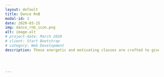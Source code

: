 ```yaml
---
layout: default
title: Dance RnB
modal-id: 1
date: 2020-03-15
img: dance_rnb_icon.png
alt: image-alt
# project-date: March 2020
# client: Start Bootstrap
# category: Web Development
description: These energetic and motivating classes are crafted to give you a fun and joyful way to exercise that improves your overall fitness as well as your mental and physical health. With easy to follow movements, and guidance from a qualified and experienced teacher, you will be moving away to tunes and grooves that your body cannot resist! We visit different dance themes over the weeks, such as 1980's, (Solo) Salsa, Afrobeats & Street Dance! <br/> No previous experience of dance is necessary.<br><br/> Location - CURRENTLY OUTSIDE <br/> Basketball court at Balkstraat 31, Utrecht <br/>Time - 10:30-11:30 <br/> Upcoming Dates - 02-09, 09-08, 16-08... <br/>




---
```


